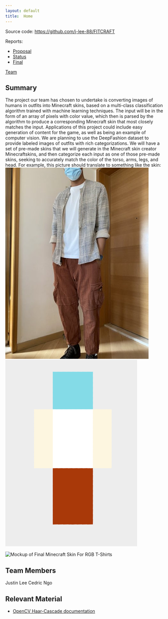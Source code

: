```yaml
---
layout: default
title:  Home
---
```


Source code: https://github.com/j-lee-88/FITCRAFT

Reports:

- [Proposal](proposal.html)
- [Status](status.html)
- [Final](final.html)

[Team](team.html)

## Summary
The project our team has chosen to undertake is converting images of humans in outfits into Minecraft skins, based on a multi-class classification algorithm trained with machine learning techniques. The input will be in the form of an array of pixels with color value, which then is parsed by the algorithm to produce a corresponding Minecraft skin that most closely matches the input. Applications of this project could include easy generation of content for the game, as well as being an example of computer vision. We are planning to use the DeepFashion dataset to provide labeled images of outfits with rich categorizations. We will have a set of pre-made skins that we will generate in the Minecraft skin creator Minecraftskins, and then categorize each input as one of those pre-made skins, seeking to accurately match the color of the torso, arms, legs, and head. For example, this picture should translate to something like the skin:
![Simple Goal Image](https://github.com/j-lee-88/FITCRAFT/blob/main/goal%20img1.jpg)
![Simple Goal Minecraft Skin](https://github.com/j-lee-88/FITCRAFT/blob/main/goal%20img2.png)

![Mockup of Final Minecraft Skin For RGB T-Shirts](https://imgur.com/a/kca4mBk)

## Team Members
Justin Lee
Cedric Ngo

## Relevant Material
- [OpenCV Haar-Cascade documentation](https://docs.opencv.org/3.4/db/d28/tutorial_cascade_classifier.html)
